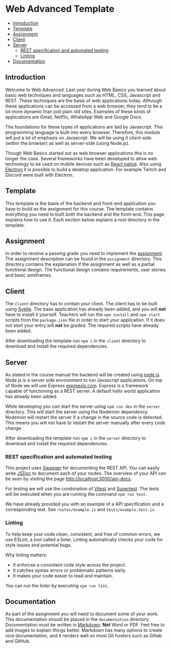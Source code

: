 # Web Advanced Template

- [Introduction](./README.md#introduction)
- [Template](./README.md#template)
- [Assignment](./README.md#assignment)
- [Client](./README.md#client)
- [Server](./README.md#server)
  - [REST specification and automated testing](./README.md#rest-specification-and-automated-testing)
  - [Linting](./README.md#linting)
- [Documentation](./README.md#documentation)


## Introduction

Welcome to Web Advanced. Last year during Web Basics you learned about basic web techniques and languages such 
as HTML, CSS, Javascript and REST. These techniques are the basis of web applications today. Although these applications
can be accessed from a web browser, they tend to be a lot more dynamic than just plain old sites. Examples of these 
kinds of applications are Gmail, Netflix, WhatsApp Web and Google Docs.

The foundations for these types of applications are laid by Javascript. This programming language is built into every 
browser. Therefore, this module will put a lot of emphasis on Javascript. We will be using it client-side (within the browser) as well as server-side (using Node.js).

Though Web Basics started out as web browser applications this is no longer the case. Several frameworks have
been developed to allow web technology to be used on mobile devices such as [React native](https://reactnative.dev/). 
Also using [Electron](https://www.electronjs.org/) it is possible to build a desktop application. For example Twitch and Discord were built with Electron.

## Template

This template is the basis of the backend and front-end application you have to build as the assignment for this course.
The template contains everything you need to built both the backend and the front-end. This page explains how to use it.
Each section below explains a root directory in the template.

## Assignment

In order to receive a passing grade you need to implement the [assignment](./assignment/README.md). The assignment 
description can be found in the `assignment` directory. This directory contains the explanation if the assignment as 
well as a partial functional design. The functional design contains requirements, user stories and basic wireframes.

## Client

The `client` directory has to contain your client. The client has to be built using [Svelte](https://svelte.dev/). The 
base application has already been added, and you will **not** have to install it yourself. Teachers will run the 
`npm install` and `npm start` scripts from the `package.json` file in order to start your application. If it does not
start your entry will **not** be graded. The required scripts have already been added.

After downloading the template run `npm i` in the `client` directory to download and install the required dependencies.

## Server

As stated in the course manual the backend will be created using [node.js](https://nodejs.org/). Node js is a server 
side environment to run Javascript applications. On top of Node we will use Express 
[expressjs.com](https://expressjs.com/). Express is a framework capable of functioning as a REST server. A default hello 
world application has already been added. 

While developing you can start the server using `npm run dev` in the `server` directory. This will start the server
using the Nodemon dependency. Nodemon will restart the server if a change in the source code is detected. This means you
will not have to restart the server manually after every code change.

After downloading the template run `npm i` in the `server` directory to download and install the required dependencies.

### REST specification and automated testing
This project uses [Swagger](https://swagger.io/) for documenting the REST API. You can easily write [JSDoc](https://www.npmjs.com/package/swagger-ui-express) to document each of your routes. The overview of your API can be seen by visiting the page [http://localhost:3000/api-docs](http://localhost:3000/api-docs).

For testing we will use the combination of [Vitest](https://vitest.dev/) and [Supertest](https://www.npmjs.com/package/supertest). The tests will be executed when you are running the command `npm run test`.

We have already provided you with an example of a API specification and a corresponding test. See `routes/example.js` and `tests/example.test.js`.

### Linting
To help keep your code clean, consistent, and free of common errors, we use ESLint, a tool called a linter. Linting automatically checks your code for style issues and potential bugs.

Why linting matters:
- It enforces a consistent code style across the project.
- It catches syntax errors or problematic patterns early.
- It makes your code easier to read and maintain.

You can run the linter by executing `npm run lint`.

## Documentation

As part of the assignment you will need to document some of your work. This documentation should be placed in the 
`documentation` directory. Documentation must be written in 
[Markdown](https://www.jetbrains.com/help/upsource/markdown-syntax.html). **Not** Word or PDF. Feel free to add images 
to explain things better. Markdown has many options to create nice documentation, and it renders well on most Git 
hosters such as Gitlab and GitHub.